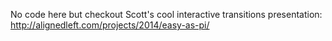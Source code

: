 No code here
but checkout Scott's cool interactive transitions presentation: http://alignedleft.com/projects/2014/easy-as-pi/